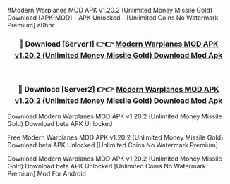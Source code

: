 #Modern Warplanes MOD APK v1.20.2 (Unlimited Money Missile Gold) Download [APK-MOD] - APK Unlocked - [Unlimited Coins No Watermark Premium] a0bhr



<div align="center">

<h3>🔴 Download [Server1] 👉👉 <a href="https://momento.my/?title=Modern_Warplanes_MOD_APK_v1.20.2_(Unlimited_Money_Missile_Gold)_Download">Modern Warplanes MOD APK v1.20.2 (Unlimited Money Missile Gold) Download Mod Apk</a></h3><br>

<h3>🔴 Download [Server2] 👉👉 <a href="https://momento.my/?title=Modern_Warplanes_MOD_APK_v1.20.2_(Unlimited_Money_Missile_Gold)_Download">Modern Warplanes MOD APK v1.20.2 (Unlimited Money Missile Gold) Download Mod Apk</a></h3>
</div>



Download Modern Warplanes MOD APK v1.20.2 (Unlimited Money Missile Gold) Download beta APK Unlocked

Free Modern Warplanes MOD APK v1.20.2 (Unlimited Money Missile Gold) Download beta APK Unlocked [Unlimited Coins No Watermark Premium]

Download Modern Warplanes MOD APK v1.20.2 (Unlimited Money Missile Gold) Download beta APK Unlocked [Unlimited Coins No Watermark Premium] Mod For Android
